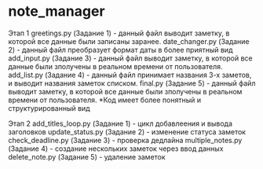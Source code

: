 # note_manager
Этап 1
greetings.py (Задание 1) - данный файл выводит заметку, в которой все данные были записаны заранее.
date_changer.py (Задание 2) - данный файл преобразует формат даты в более приятный вид
add_input.py (Задание 3) - данный файл выводит заметку, в которой все данные были зполучены в реальном времени от пользователя.
add_list.py (Задание 4) - данный файл принимает названия 3-х заметов, и выводит названия заметок списком.
final.py (Задание 5) - данный файл выводит заметку, в которой все данные были зполучены в реальном времени от пользователя. *Код имеет более понятный и структурированный вид

Этап 2
add_titles_loop.py (Задание 1) - цикл добавлеения и вывода заголовков
update_status.py (Задание 2) - изменение статуса заметок
check_deadline.py (Задание 3) - проверка дедлайна
multiple_notes.py (Задание 4) - создание нескольких заметок через ввод данных
delete_note.py (Задание 5) - удаление заметок
